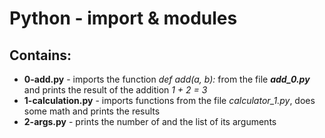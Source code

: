 # Python - import & modules
## Contains:
- **0-add.py** - imports the function *def add(a, b):* from the file ***add_0.py*** and prints the result of the addition *1 + 2 = 3*
- **1-calculation.py** - imports functions from the file *calculator_1.py*, does some math and prints the results
- **2-args.py** - prints the number of and the list of its arguments
